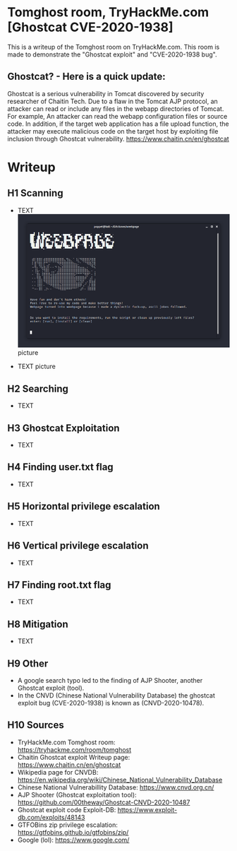 
# Tomghost room, TryHackMe.com [Ghostcat CVE-2020-1938]
This is a writeup of the Tomghost room on TryHackMe.com. This room is made to demonstrate the "Ghostcat exploit" and "CVE-2020-1938 bug".

## Ghostcat? - Here is a quick update:
Ghostcat is a serious vulnerability in Tomcat discovered by security researcher of Chaitin Tech. Due to a flaw in the Tomcat AJP protocol, an attacker can read or include any files in the webapp directories of Tomcat. For example, An attacker can read the webapp configuration files or source code. In addition, if the target web application has a file upload function, the attacker may execute malicious code on the target host by exploiting file inclusion through Ghostcat vulnerability. https://www.chaitin.cn/en/ghostcat


# Writeup
## H1 Scanning
- TEXT
![github-small](https://github.com/Slowpoke079/weebpage/blob/master/image.png)
picture

- TEXT
picture

## H2 Searching
- TEXT

## H3 Ghostcat Exploitation
- TEXT

## H4 Finding user.txt flag
- TEXT

## H5 Horizontal privilege escalation
- TEXT

## H6 Vertical privilege escalation
- TEXT

## H7 Finding root.txt flag
- TEXT

## H8 Mitigation
- TEXT

## H9 Other
- A google search typo led to the finding of AJP Shooter, another Ghostcat exploit (tool).
- In the CNVD (Chinese National Vulnerability Database) the ghostcat exploit bug (CVE-2020-1938) is known as (CNVD-2020-10478).

## H10 Sources
- TryHackMe.com Tomghost room: https://tryhackme.com/room/tomghost
- Chaitin Ghostcat exploit Writeup page: https://www.chaitin.cn/en/ghostcat
- Wikipedia page for CNVDB: https://en.wikipedia.org/wiki/Chinese_National_Vulnerability_Database
- Chinese National Vulnerabillity Database: https://www.cnvd.org.cn/
- AJP Shooter (Ghostcat exploitation tool): https://github.com/00theway/Ghostcat-CNVD-2020-10487
- Ghostcat exploit code Exploit-DB: https://www.exploit-db.com/exploits/48143
- GTFOBins zip privilege escalation: https://gtfobins.github.io/gtfobins/zip/
- Google (lol): https://www.google.com/

